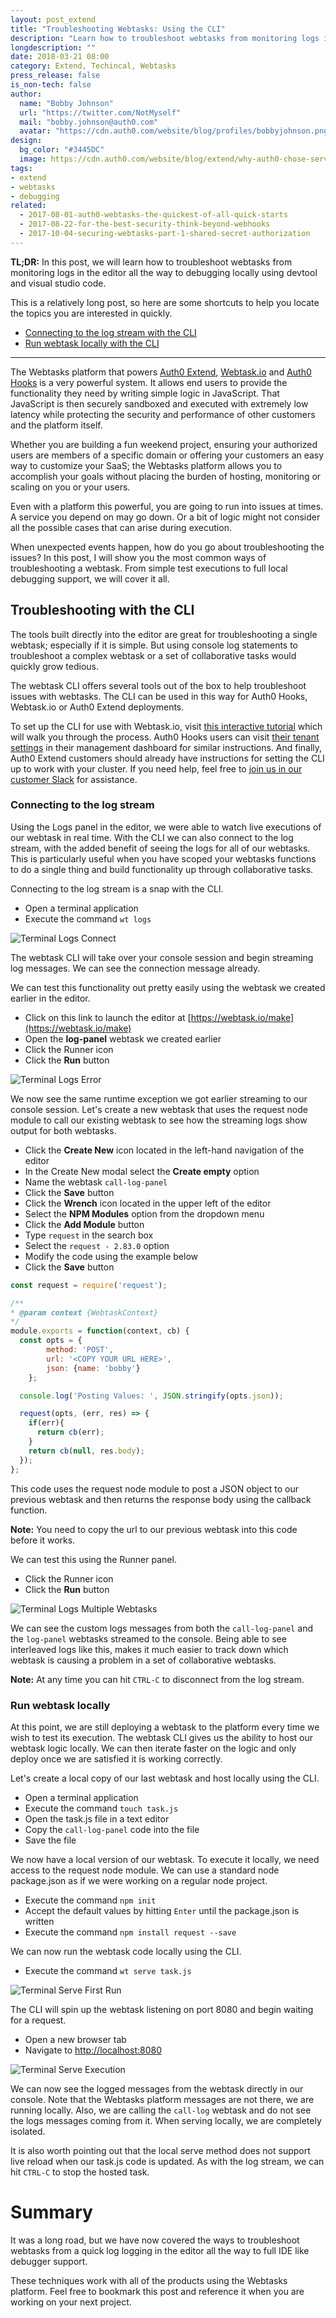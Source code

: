 ```yaml
---
layout: post_extend
title: "Troubleshooting Webtasks: Using the CLI"
description: "Learn how to troubleshoot webtasks from monitoring logs in the editor all the way to debugging locally using devtool and visual studio code."
longdescription: ""
date: 2018-03-21 08:00
category: Extend, Techincal, Webtasks
press_release: false
is_non-tech: false
author:
  name: "Bobby Johnson"
  url: "https://twitter.com/NotMyself"
  mail: "bobby.johnson@auth0.com"
  avatar: "https://cdn.auth0.com/website/blog/profiles/bobbyjohnson.png"
design:
  bg_color: "#3445DC"
  image: https://cdn.auth0.com/website/blog/extend/why-auth0-chose-serverless-extensibility/logo.png
tags:
- extend
- webtasks
- debugging
related:
  - 2017-08-01-auth0-webtasks-the-quickest-of-all-quick-starts
  - 2017-08-22-for-the-best-security-think-beyond-webhooks
  - 2017-10-04-securing-webtasks-part-1-shared-secret-authorization
---
```


**TL;DR:** In this post, we will learn how to troubleshoot webtasks from monitoring logs in the editor all the way to debugging locally using devtool and visual studio code.

This is a relatively long post, so here are some shortcuts to help you locate the topics you are interested in quickly.

- <a href="#connecting-to-the-log-stream" target="_self">Connecting to the log stream with the CLI</a>
- <a href="#run-webtask-locally" target="_self">Run webtask locally with the CLI</a>

---


The Webtasks platform that powers [Auth0 Extend](https://auth0.com/extend/), [Webtask.io](https://webtask.io/) and [Auth0 Hooks](https://auth0.com/docs/hooks) is a very powerful system. It allows end users to provide the functionality they need by writing simple logic in JavaScript. That JavaScript is then securely sandboxed and executed with extremely low latency while protecting the security and performance of other customers and the platform itself.

Whether you are building a fun weekend project, ensuring your authorized users are members of a specific domain or offering your customers an easy way to customize your SaaS; the Webtasks platform allows you to accomplish your goals without placing the burden of hosting, monitoring or scaling on you or your users.

Even with a platform this powerful, you are going to run into issues at times. A service you depend on may go down. Or a bit of logic might not consider all the possible cases that can arise during execution.

When unexpected events happen, how do you go about troubleshooting the issues? In this post, I will show you the most common ways of troubleshooting a webtask. From simple test executions to full local debugging support, we will cover it all.

## Troubleshooting with the CLI

The tools built directly into the editor are great for troubleshooting a single webtask; especially if it is simple. But using console log statements to troubleshoot a complex webtask or a set of collaborative tasks would quickly grow tedious.

The webtask CLI offers several tools out of the box to help troubleshoot issues with webtasks. The CLI can be used in this way for Auth0 Hooks, Webtask.io or Auth0 Extend deployments.

To set up the CLI for use with Webtask.io, visit [this interactive tutorial](https://webtask.io/cli) which will walk you through the process. Auth0 Hooks users can visit [their tenant settings](https://manage.auth0.com/#/tenant/webtasks) in their management dashboard for similar instructions. And finally, Auth0 Extend customers should already have instructions for setting the CLI up to work with your cluster. If you need help, feel free to [join us in our customer Slack](https://auth0-extend.run.webtask.io/slack-signup) for assistance.


### <span id="connecting-to-the-log-stream"></span>Connecting to the log stream

Using the Logs panel in the editor, we were able to watch live executions of our webtask in real time. With the CLI we can also connect to the log stream, with the added benefit of seeing the logs for all of our webtasks. This is particularly useful when you have scoped your webtasks functions to do a single thing and build functionality up through collaborative tasks.

Connecting to the log stream is a snap with the CLI.

- Open a terminal application
- Execute the command `wt logs`

![Terminal Logs Connect](https://cdn.auth0.com/website/blog/extend/troubleshooting-webtasks/terminal-logs-connect.png)

The webtask CLI will take over your console session and begin streaming log messages. We can see the connection message already.

We can test this functionality out pretty easily using the webtask we created earlier in the editor.

- Click on this link to launch the editor at [https://webtask.io/make](https://webtask.io/make)
- Open the **log-panel** webtask we created earlier
- Click the Runner icon
- Click the **Run** button

![Terminal Logs Error](https://cdn.auth0.com/website/blog/extend/troubleshooting-webtasks/terminal-logs-error.png)

We now see the same runtime exception we got earlier streaming to our console session. Let's create a new webtask that uses the request node module to call our existing webtask to see how the streaming logs show output for both webtasks.

- Click the **Create New** icon located in the left-hand navigation of  the editor
- In the Create New modal select the **Create empty** option
- Name the webtask `call-log-panel`
- Click the **Save** button
- Click the **Wrench** icon located in the upper left of the editor
- Select the **NPM Modules** option from the dropdown menu
- Click the **Add Module** button
- Type `request` in the search box
- Select the `request - 2.83.0` option
- Modify the code using the example below
- Click the **Save** button

```javascript
const request = require('request');

/**
* @param context {WebtaskContext}
*/
module.exports = function(context, cb) {
  const opts = {
        method: 'POST',
        url: '<COPY YOUR URL HERE>',
        json: {name: 'bobby'}
    };

  console.log('Posting Values: ', JSON.stringify(opts.json));

  request(opts, (err, res) => {
    if(err){
      return cb(err);
    }
    return cb(null, res.body);
  });
};
```
This code uses the request node module to post a JSON object to our previous webtask and then returns the response body using the callback function.

**Note:** You need to copy the url to our previous webtask into this code before it works.

We can test this using the Runner panel.

- Click the Runner icon
- Click the **Run** button

![Terminal Logs Multiple Webtasks](https://cdn.auth0.com/website/blog/extend/troubleshooting-webtasks/terminal-logs-multiple-webtasks.png)

We can see the custom logs messages from both the `call-log-panel` and the `log-panel` webtasks streamed to the console. Being able to see interleaved logs like this, makes it much easier to track down which webtask is causing a problem in a set of collaborative webtasks.

**Note:** At any time you can hit `CTRL-C` to disconnect from the log stream.


### <span id="run-webtask-locally"></span>Run webtask locally

At this point, we are still deploying a webtask to the platform every time we wish to test its execution. The webtask CLI gives us the ability to host our webtask logic locally. We can then iterate faster on the logic and only deploy once we are satisfied it is working correctly.

Let's create a local copy of our last webtask and host locally using the CLI.

- Open a terminal application
- Execute the command `touch task.js`
- Open the task.js file in a text editor
- Copy the `call-log-panel` code into the file
- Save the file

We now have a local version of our webtask. To execute it locally, we need access to the request node module. We can use a standard node package.json as if we were working on a regular node project.

- Execute the command `npm init`
- Accept the default values by hitting `Enter` until the package.json is written
- Execute the command `npm install request --save`

We can now run the webtask code locally using the CLI.

- Execute the command `wt serve task.js`

![Terminal Serve First Run](https://cdn.auth0.com/website/blog/extend/troubleshooting-webtasks/terminal-serve-first-run.png)

The CLI will spin up the webtask listening on port 8080 and begin waiting for a request.

- Open a new browser tab
- Navigate to [http://localhost:8080](http://localhost:8080)

![Terminal Serve Execution](https://cdn.auth0.com/website/blog/extend/troubleshooting-webtasks/terminal-serve-first-execution.png)

We can now see the logged messages from the webtask directly in our console. Note that the Webtasks platform messages are not there, we are running locally. Also, we are calling the `call-log` webtask and do not see the logs messages coming from it. When serving locally, we are completely isolated.

It is also worth pointing out that the local serve method does not support live reload when our task.js code is updated. As with the log stream, we can hit `CTRL-C` to stop the hosted task.


# Summary

It was a long road, but we have now covered the ways to troubleshoot webtasks from a quick log logging in the editor all the way to full IDE like debugger support.

These techniques work with all of the products using the Webtasks platform. Feel free to bookmark this post and reference it when you are working on your next project.
